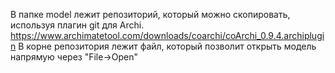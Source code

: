В папке model лежит репозиторий, который можно скопировать, используя плагин git для Archi. https://www.archimatetool.com/downloads/coarchi/coArchi_0.9.4.archiplugin
В корне репозитория лежит файл, который позволит открыть модель напрямую через "File->Open"

